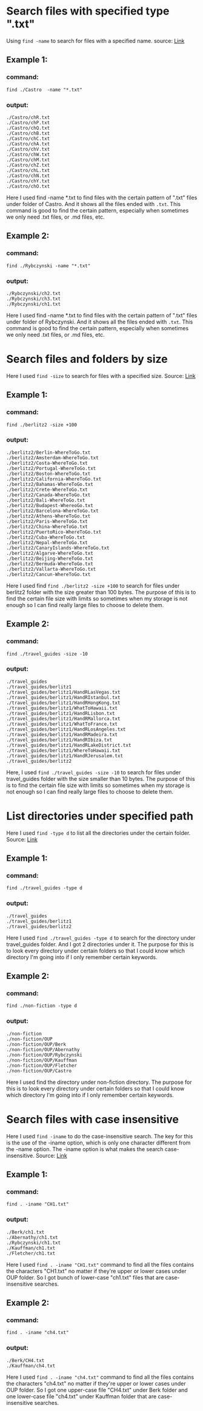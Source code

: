 #  Search files with specified type ".txt"
Using `find -name` to search for files with a specified name.
source: [Link](https://www.geeksforgeeks.org/find-command-in-linux-with-examples/)
## Example 1:
### command:
```
find ./Castro  -name "*.txt"
```
### output:
```
./Castro/chR.txt
./Castro/chP.txt
./Castro/chQ.txt
./Castro/chB.txt
./Castro/chC.txt
./Castro/chA.txt
./Castro/chV.txt
./Castro/chW.txt
./Castro/chM.txt
./Castro/chZ.txt
./Castro/chL.txt
./Castro/chN.txt
./Castro/chY.txt
./Castro/chO.txt
```
Here I used find -name *.txt to find files with the certain pattern of ".txt" files under folder of Castro. And it shows all the files ended with `.txt`. This command is good to find the certain pattern, especially when sometimes we only need .txt files, or .md files, etc.

## Example 2:
### command:
```
find ./Rybczynski -name "*.txt"
```
### output:
```
./Rybczynski/ch2.txt
./Rybczynski/ch3.txt
./Rybczynski/ch1.txt
```

Here I used find -name *.txt to find files with the certain pattern of ".txt" files under folder of Rybczynski. And it shows all the files ended with `.txt`. This command is good to find the certain pattern, especially when sometimes we only need .txt files, or .md files, etc.

# Search files and folders by size 
Here I used `find -size` to search for files with a specified size.
Source: [Link](https://www.redhat.com/sysadmin/linux-find-command)
## Example 1:
### command:
```
find ./berlitz2 -size +100
```
### output:
```
./berlitz2/Berlin-WhereToGo.txt
./berlitz2/Amsterdam-WhereToGo.txt
./berlitz2/Costa-WhereToGo.txt
./berlitz2/Portugal-WhereToGo.txt
./berlitz2/Boston-WhereToGo.txt
./berlitz2/California-WhereToGo.txt
./berlitz2/Bahamas-WhereToGo.txt
./berlitz2/Crete-WhereToGo.txt
./berlitz2/Canada-WhereToGo.txt
./berlitz2/Bali-WhereToGo.txt
./berlitz2/Budapest-WhereoGo.txt
./berlitz2/Barcelona-WhereToGo.txt
./berlitz2/Athens-WhereToGo.txt
./berlitz2/Paris-WhereToGo.txt
./berlitz2/China-WhereToGo.txt
./berlitz2/PuertoRico-WhereToGo.txt
./berlitz2/Cuba-WhereToGo.txt
./berlitz2/Nepal-WhereToGo.txt
./berlitz2/CanaryIslands-WhereToGo.txt
./berlitz2/Algarve-WhereToGo.txt
./berlitz2/Beijing-WhereToGo.txt
./berlitz2/Bermuda-WhereToGo.txt
./berlitz2/Vallarta-WhereToGo.txt
./berlitz2/Cancun-WhereToGo.txt
```
Here I used find `find ./berlitz2 -size +100` to search for files under berlitz2 folder with the size greater than 100 bytes. The purpose of this is to find the certain file size with limits so sometimes when my storage is not enough so I can find really large files to choose to delete them.
## Example 2:
### command:
```
find ./travel_guides -size -10
```
### output:
```
./travel_guides
./travel_guides/berlitz1
./travel_guides/berlitz1/HandRLasVegas.txt
./travel_guides/berlitz1/HandRIstanbul.txt
./travel_guides/berlitz1/HandRHongKong.txt
./travel_guides/berlitz1/WhatToHawaii.txt
./travel_guides/berlitz1/HandRLisbon.txt
./travel_guides/berlitz1/HandRMallorca.txt
./travel_guides/berlitz1/WhatToFrance.txt
./travel_guides/berlitz1/HandRLosAngeles.txt
./travel_guides/berlitz1/HandRMadeira.txt
./travel_guides/berlitz1/HandRIbiza.txt
./travel_guides/berlitz1/HandRLakeDistrict.txt
./travel_guides/berlitz1/WhereToHawaii.txt
./travel_guides/berlitz1/HandRJerusalem.txt
./travel_guides/berlitz2
```

Here, I used `find ./travel_guides -size -10` to search for files under travel_guides folder with the size smaller than 10 bytes. The purpose of this is to find the certain file size with limits so sometimes when my storage is not enough so I can find really large files to choose to delete them.

# List directories under specified path
Here I used `find -type d` to list all the directories under the certain folder.
Source: [Link](https://www.redhat.com/sysadmin/linux-find-command)
## Example 1:
### command:
```
find ./travel_guides -type d
```
### output:
```
./travel_guides
./travel_guides/berlitz1
./travel_guides/berlitz2
```
Here I used `find ./travel_guides -type d` to search for the directory under travel_guides folder. And I got 2 directories under it. The purpose for this is to look every directory under certain folders so that I could know which directory I'm going into if I only remember certain keywords.
## Example 2:
### command:
```
find ./non-fiction -type d
```
### output:
```
./non-fiction
./non-fiction/OUP
./non-fiction/OUP/Berk
./non-fiction/OUP/Abernathy
./non-fiction/OUP/Rybczynski
./non-fiction/OUP/Kauffman
./non-fiction/OUP/Fletcher
./non-fiction/OUP/Castro
```
Here I used  find the directory under non-fiction directory. The purpose for this is to look every directory under certain folders so that I could know which directory I'm going into if I only remember certain keywords.

# Search files with case insensitive
Here I used `find -iname` to do the case-insensitive search. The key for this is the use of the -iname option, which is only one character different from the -name option. The -iname option is what makes the search case-insensitive.
Source: [Link](https://www.geeksforgeeks.org/find-command-in-linux-with-examples/)
## Example 1:
### command:
```
find . -iname "CH1.txt"
```
### output:
```
./Berk/ch1.txt
./Abernathy/ch1.txt
./Rybczynski/ch1.txt
./Kauffman/ch1.txt
./Fletcher/ch1.txt
```
Here I used `find . -iname "CH1.txt"` command to find all the files contains the characters "CH1.txt" no matter if they're upper or lower cases under OUP folder. So I got bunch of lower-case "ch1.txt" files that are case-insensitive searches.
## Example 2:
### command:
```
find . -iname "ch4.txt"
```
### output:
```
./Berk/CH4.txt
./Kauffman/ch4.txt
```
Here I used `find . -iname "ch4.txt"` command to find all the files contains the characters "ch4.txt" no matter if they're upper or lower cases under OUP folder. So I got one upper-case file "CH4.txt" under Berk folder and one lower-case file "ch4.txt" under Kauffman folder that are case-insensitive searches.
